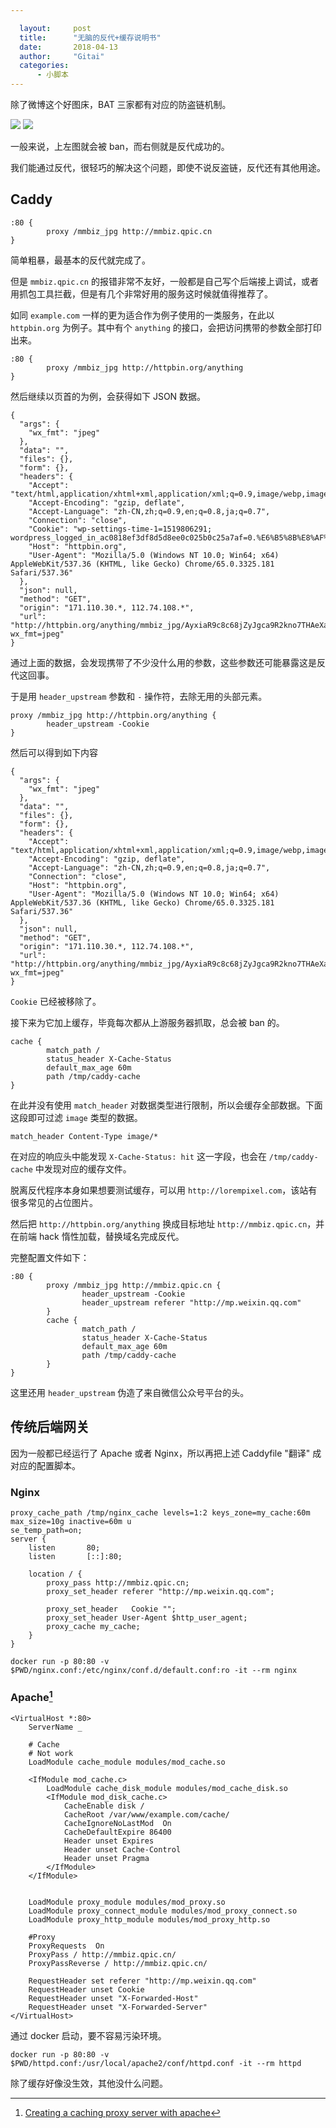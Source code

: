 ```yaml
---

  layout:     post
  title:      "无脑的反代+缓存说明书"
  date:       2018-04-13
  author:     "Gitai"
  categories:
      - 小脚本
---
```



除了微博这个好图床，BAT 三家都有对应的防盗链机制。

![](http://mmbiz.qpic.cn/mmbiz_png/XYVZfgnKcyjElWSLP2wIzbsIBibgWzzNThmHUFkuEiapBD4hmHm8k1QvdOqUo2ZCDZ9A0ZWicDHugCVrJRNHOs8jw/640)
![](http://112.74.108.69:8000/mmbiz_png/XYVZfgnKcyjElWSLP2wIzbsIBibgWzzNThmHUFkuEiapBD4hmHm8k1QvdOqUo2ZCDZ9A0ZWicDHugCVrJRNHOs8jw/640)

一般来说，上左图就会被 ban，而右侧就是反代成功的。

我们能通过反代，很轻巧的解决这个问题，即使不说反盗链，反代还有其他用途。

<!-- more -->

## Caddy

```
:80 {
        proxy /mmbiz_jpg http://mmbiz.qpic.cn
}
```

简单粗暴，最基本的反代就完成了。

但是 `mmbiz.qpic.cn` 的报错非常不友好，一般都是自己写个后端接上调试，或者用抓包工具拦截，但是有几个非常好用的服务这时候就值得推荐了。

如同 `example.com` 一样的更为适合作为例子使用的一类服务，在此以 `httpbin.org` 为例子。其中有个 `anything` 的接口，会把访问携带的参数全部打印出来。

```
:80 {
        proxy /mmbiz_jpg http://httpbin.org/anything
}
```
然后继续以页首的为例，会获得如下 JSON 数据。

```
{
  "args": {
    "wx_fmt": "jpeg"
  }, 
  "data": "", 
  "files": {}, 
  "form": {}, 
  "headers": {
    "Accept": "text/html,application/xhtml+xml,application/xml;q=0.9,image/webp,image/apng,*/*;q=0.8", 
    "Accept-Encoding": "gzip, deflate", 
    "Accept-Language": "zh-CN,zh;q=0.9,en;q=0.8,ja;q=0.7", 
    "Connection": "close", 
    "Cookie": "wp-settings-time-1=1519806291; wordpress_logged_in_ac0818ef3df8d5d8ee0c025b0c25a7af=0.%E6%B5%8B%E8%AF%95%E7%94%A8%E6%88%B7%7C1520337495%7CB1MSh82sorzJldJf5uyTMNsVyTEwl4ceeAfes3ZqMZT%7Cc3864d5561528961921f2e797322877d945e0c4c0eeeb7633ea7c8d8defc91b9", 
    "Host": "httpbin.org", 
    "User-Agent": "Mozilla/5.0 (Windows NT 10.0; Win64; x64) AppleWebKit/537.36 (KHTML, like Gecko) Chrome/65.0.3325.181 Safari/537.36"
  }, 
  "json": null, 
  "method": "GET", 
  "origin": "171.110.30.*, 112.74.108.*", 
  "url": "http://httpbin.org/anything/mmbiz_jpg/AyxiaR9c8c68jZyJgca9R2kno7THAeXaEoeM4RtLutq6UYFfn5E0gRANz6tVKTXibNMj0GLw969W5Boub5rTJhYg/0?wx_fmt=jpeg"
}
```
通过上面的数据，会发现携带了不少没什么用的参数，这些参数还可能暴露这是反代这回事。

于是用 `header_upstream` 参数和 `-` 操作符，去除无用的头部元素。

```
proxy /mmbiz_jpg http://httpbin.org/anything {
        header_upstream -Cookie
}
```
然后可以得到如下内容

```
{
  "args": {
    "wx_fmt": "jpeg"
  }, 
  "data": "", 
  "files": {}, 
  "form": {}, 
  "headers": {
    "Accept": "text/html,application/xhtml+xml,application/xml;q=0.9,image/webp,image/apng,*/*;q=0.8", 
    "Accept-Encoding": "gzip, deflate", 
    "Accept-Language": "zh-CN,zh;q=0.9,en;q=0.8,ja;q=0.7", 
    "Connection": "close", 
    "Host": "httpbin.org", 
    "User-Agent": "Mozilla/5.0 (Windows NT 10.0; Win64; x64) AppleWebKit/537.36 (KHTML, like Gecko) Chrome/65.0.3325.181 Safari/537.36"
  }, 
  "json": null, 
  "method": "GET", 
  "origin": "171.110.30.*, 112.74.108.*", 
  "url": "http://httpbin.org/anything/mmbiz_jpg/AyxiaR9c8c68jZyJgca9R2kno7THAeXaEoeM4RtLutq6UYFfn5E0gRANz6tVKTXibNMj0GLw969W5Boub5rTJhYg/0?wx_fmt=jpeg"
}
```
`Cookie` 已经被移除了。

接下来为它加上缓存，毕竟每次都从上游服务器抓取，总会被 ban 的。

```
cache {
        match_path /
        status_header X-Cache-Status
        default_max_age 60m
        path /tmp/caddy-cache
}
```
在此并没有使用 `match_header` 对数据类型进行限制，所以会缓存全部数据。下面这段即可过滤 `image` 类型的数据。

```
match_header Content-Type image/*
```

在对应的响应头中能发现 `X-Cache-Status: hit` 这一字段，也会在 `/tmp/caddy-cache` 中发现对应的缓存文件。

脱离反代程序本身如果想要测试缓存，可以用 `http://lorempixel.com`，该站有很多常见的占位图片。

然后把 `http://httpbin.org/anything` 换成目标地址 `http://mmbiz.qpic.cn`，并在前端 hack 惰性加载，替换域名完成反代。

完整配置文件如下：

```
:80 {
        proxy /mmbiz_jpg http://mmbiz.qpic.cn {
                header_upstream -Cookie
				header_upstream referer "http://mp.weixin.qq.com"
        }
        cache {
                match_path /
                status_header X-Cache-Status
                default_max_age 60m
                path /tmp/caddy-cache
        }
}
```
这里还用 `header_upstream` 伪造了来自微信公众号平台的头。

## 传统后端网关

因为一般都已经运行了 Apache 或者 Nginx，所以再把上述 Caddyfile "翻译" 成对应的配置脚本。

### Nginx

```
proxy_cache_path /tmp/nginx_cache levels=1:2 keys_zone=my_cache:60m max_size=10g inactive=60m u
se_temp_path=on;
server {
    listen       80;
    listen       [::]:80;

    location / {
        proxy_pass http://mmbiz.qpic.cn;
        proxy_set_header referer "http://mp.weixin.qq.com";

        proxy_set_header   Cookie "";
        proxy_set_header User-Agent $http_user_agent;
        proxy_cache my_cache;
    }
}
```
```
docker run -p 80:80 -v $PWD/nginx.conf:/etc/nginx/conf.d/default.conf:ro -it --rm nginx
```
### Apache[^creating-a-caching-proxy-server-with-apache]

```
<VirtualHost *:80>
	ServerName _

	# Cache
	# Not work
	LoadModule cache_module modules/mod_cache.so

	<IfModule mod_cache.c>
		LoadModule cache_disk_module modules/mod_cache_disk.so
		<IfModule mod_disk_cache.c>
			CacheEnable disk /
			CacheRoot /var/www/example.com/cache/
			CacheIgnoreNoLastMod  On
			CacheDefaultExpire 86400
			Header unset Expires
			Header unset Cache-Control
			Header unset Pragma 
		</IfModule> 
	</IfModule>


	LoadModule proxy_module modules/mod_proxy.so
	LoadModule proxy_connect_module modules/mod_proxy_connect.so
	LoadModule proxy_http_module modules/mod_proxy_http.so

	#Proxy 
	ProxyRequests  On 
	ProxyPass / http://mmbiz.qpic.cn/
	ProxyPassReverse / http://mmbiz.qpic.cn/

	RequestHeader set referer "http://mp.weixin.qq.com"
	RequestHeader unset Cookie
	RequestHeader unset "X-Forwarded-Host"
	RequestHeader unset "X-Forwarded-Server"
</VirtualHost>
```
通过 docker 启动，要不容易污染环境。

```
docker run -p 80:80 -v $PWD/httpd.conf:/usr/local/apache2/conf/httpd.conf -it --rm httpd
```
除了缓存好像没生效，其他没什么问题。


[^creating-a-caching-proxy-server-with-apache]: [Creating a caching proxy server with apache](https://aoeex.com/phile/creating-a-caching-proxy-server-with-apache/)

